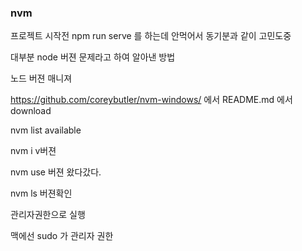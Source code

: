 ### nvm 

프로젝트 시작전 npm run serve 를 하는데 안먹어서 동기분과 같이 고민도중 


대부분 node 버젼 문제라고 하여 알아낸 방법 

노드 버젼 매니져 

https://github.com/coreybutler/nvm-windows/ 에서 README.md 에서 download 

nvm list available

nvm i v버젼 

nvm use 버젼  왔다갔다. 


nvm ls 버젼확인

관리자권한으로 실행 

맥에선 sudo 가 관리자 권한 

